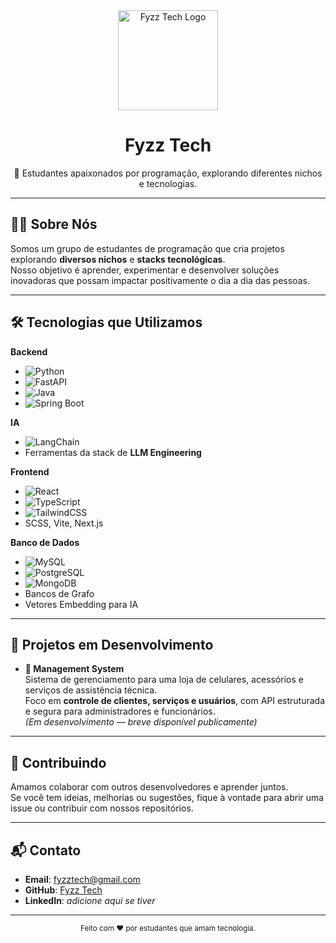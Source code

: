 <div align="center">
  <img src="link_para_sua_logo" alt="Fyzz Tech Logo" width="160" />
  <h1>Fyzz Tech</h1>
  <p>🚀 Estudantes apaixonados por programação, explorando diferentes nichos e tecnologias.</p>
</div>

---

## 👨‍💻 Sobre Nós
Somos um grupo de estudantes de programação que cria projetos explorando **diversos nichos** e **stacks tecnológicas**.  
Nosso objetivo é aprender, experimentar e desenvolver soluções inovadoras que possam impactar positivamente o dia a dia das pessoas.

---

## 🛠 Tecnologias que Utilizamos

**Backend**
- ![Python](https://img.shields.io/badge/Python-3776AB?style=for-the-badge&logo=python&logoColor=white)
- ![FastAPI](https://img.shields.io/badge/FastAPI-009688?style=for-the-badge&logo=fastapi&logoColor=white)
- ![Java](https://img.shields.io/badge/Java-ED8B00?style=for-the-badge&logo=java&logoColor=white)
- ![Spring Boot](https://img.shields.io/badge/Spring%20Boot-6DB33F?style=for-the-badge&logo=springboot&logoColor=white)

**IA**
- ![LangChain](https://img.shields.io/badge/LangChain-1A73E8?style=for-the-badge&logo=chainlink&logoColor=white)
- Ferramentas da stack de **LLM Engineering**

**Frontend**
- ![React](https://img.shields.io/badge/React-20232A?style=for-the-badge&logo=react&logoColor=61DAFB)
- ![TypeScript](https://img.shields.io/badge/TypeScript-007ACC?style=for-the-badge&logo=typescript&logoColor=white)
- ![TailwindCSS](https://img.shields.io/badge/Tailwind_CSS-38B2AC?style=for-the-badge&logo=tailwindcss&logoColor=white)
- SCSS, Vite, Next.js

**Banco de Dados**
- ![MySQL](https://img.shields.io/badge/MySQL-005C84?style=for-the-badge&logo=mysql&logoColor=white)
- ![PostgreSQL](https://img.shields.io/badge/PostgreSQL-316192?style=for-the-badge&logo=postgresql&logoColor=white)
- ![MongoDB](https://img.shields.io/badge/MongoDB-4DB33D?style=for-the-badge&logo=mongodb&logoColor=white)
- Bancos de Grafo
- Vetores Embedding para IA

---

## 📂 Projetos em Desenvolvimento
- **📱 Management System**  
  Sistema de gerenciamento para uma loja de celulares, acessórios e serviços de assistência técnica.  
  Foco em **controle de clientes, serviços e usuários**, com API estruturada e segura para administradores e funcionários.  
  *(Em desenvolvimento — breve disponível publicamente)*

---

## 🤝 Contribuindo
Amamos colaborar com outros desenvolvedores e aprender juntos.  
Se você tem ideias, melhorias ou sugestões, fique à vontade para abrir uma issue ou contribuir com nossos repositórios.

---

## 📬 Contato
- **Email**: fyzztech@gmail.com
- **GitHub**: [Fyzz Tech](https://github.com/Fyzz-Tech)
- **LinkedIn**: *adicione aqui se tiver*

---

<div align="center">
  <sub>Feito com ❤️ por estudantes que amam tecnologia.</sub>
</div>
